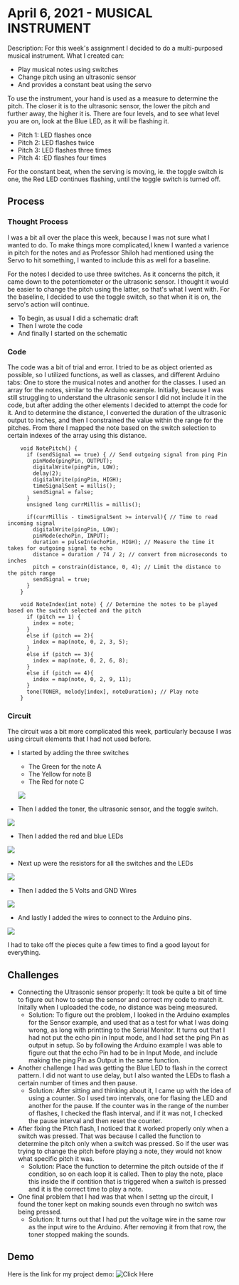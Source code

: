 # April 6, 2021 - MUSICAL INSTRUMENT

Description:
For this week's assignment I decided to do a multi-purposed musical instrument. What I created can:
 - Play musical notes using switches 
 - Change pitch using an ultrasonic sensor
 - And provides a constant beat using the servo

To use the instrument, your hand is used as a measure to determine the pitch. The closer it is to the ultrasonic sensor, the lower the pitch and further away, the higher it is. There are four levels, and to see what level you are on, look at the Blue LED, as it will be flashing it. 
 - Pitch 1: LED flashes once
 - Pitch 2: LED flashes twice
 - Pitch 3: LED flashes three times
 - Pitch 4: :ED flashes four times

For the constant beat, when the serving is moving, ie. the toggle switch is one, the Red LED continues flashing, until the toggle switch is turned off.
## Process

### Thought Process
I was a bit all over the place this week, because I was not sure what I wanted to do. To make things more complicated,I knew I wanted a varience in pitch for the 
notes and as Professor Shiloh had mentioned using the Servo to hit something, I wanted to include this as well for a baseline.

For the notes I decided to use three switches. As it concerns the pitch, it came down to the potentiometer or the ultrasonic sensor. I thought it would be easier
to change the pitch using the latter, so that's what I went with. For the baseline, I decided to use the toggle switch, so that when it is on, the servo's action
will continue. 

- To begin, as usual I did a schematic draft
- Then I wrote the code
- And finally I started on the schematic


### Code
The code was a bit of trial and error. I tried to be as object oriented as possible, so I utilized functions, as well as classes, and different Arduino tabs: One
to store the musical notes and another for the classes.
I used an array for the notes, similar to the Arduino example. Initially, because I was still struggling to understand the ultrasonic sensor I did not include it in the code, but after adding the other elements I decided to attempt the code for it. And to determine the distance, I converted the duration of the ultrasonic output to inches, and then I constrained the value within the range for the pitches. From there I mapped the note based on the switch selection to certain indexes of the array using this distance.

````
    void NotePitch() {
      if (sendSignal == true) { // Send outgoing signal from ping Pin
        pinMode(pingPin, OUTPUT);
        digitalWrite(pingPin, LOW);
        delay(2);
        digitalWrite(pingPin, HIGH);
        timeSignalSent = millis();
        sendSignal = false;
      }
      unsigned long currMillis = millis();

      if(currMillis - timeSignalSent >= interval){ // Time to read incoming signal
        digitalWrite(pingPin, LOW);
        pinMode(echoPin, INPUT);
        duration = pulseIn(echoPin, HIGH); // Measure the time it takes for outgoing signal to echo
        distance = duration / 74 / 2; // convert from microseconds to inches
        pitch = constrain(distance, 0, 4); // Limit the distance to the pitch range
        sendSignal = true;
      }
    }    
    
    void NoteIndex(int note) { // Determine the notes to be played based on the switch selected and the pitch 
      if (pitch == 1) {
        index = note;
      }
      else if (pitch == 2){
        index = map(note, 0, 2, 3, 5); 
      }
      else if (pitch == 3){
        index = map(note, 0, 2, 6, 8);
      }
      else if (pitch == 4){
        index = map(note, 0, 2, 9, 11);
      }
      tone(TONER, melody[index], noteDuration); // Play note
    }
````
### Circuit
The circuit was a bit more complicated this week, particularly because I was using circuit elements that I had not used before. 
 - I started by adding the three switches
    - The Green for the note A
    - The Yellow for note B
    - The Red for note C
   
   ![](images/switches.jpg)
   
- Then I added the toner, the ultrasonic sensor, and the toggle switch.

![](images/circuit1.jpg)

- Then I added the red and blue LEDs

![](images/circuit2.jpg)

- Next up were the resistors for all the switches and the LEDs

![](images/resistors.jpg)

- Then I added the 5 Volts and GND Wires

![](images/wires1.jpg)

- And lastly I added the wires to connect to the Arduino pins.

![](images/wires2.jpg)

I had to take off the pieces quite a few times to find a good layout for everything.


## Challenges
 - Connecting the Ultrasonic sensor properly: It took be quite a bit of time to figure out how to setup the sensor and correct my code to match it. Initally when
 I uploaded the code, no distance was being measured. 
    - Solution: To figure out the problem, I looked in the Arduino examples for the Sensor example, and used that as a test for what I was doing wrong, as long with printting to the Serial Monitor. It turns out that I had not put the echo pin in Input mode, and I had set the ping Pin as output in setup. So by following the Arduino example I was able to figure out that the echo Pin had to be in Input Mode, and include making the ping Pin as Output in the same function. 
 - Another challenge I had was getting the Blue LED to flash in the correct pattern. I did not want to use delay, but I also wanted the LEDs to flash a certain number of times and then pause.
    - Solution: After sitting and thinking about it, I came up with the idea of using a counter. So I used two intervals, one for flasing the LED and another for the pause. If the counter was in the range of the number of flashes, I checked the flash interval, and if it was not, I checked the pause interval and then reset the counter.
 - After fixing the Pitch flash, I noticed that it worked properly only when a switch was pressed. That was because I called the function to determine the pitch only when a switch was pressed. So if the user was trying to change the pitch before playing a note, they would not know what specific pitch it was. 
   - Solution: Place the function to determine the  pitch outside of the if condition, so on each loop it is called. Then to play the note, place this inside the if contition that is triggered when a switch is pressed and it is the correct time to play a note.
 - One final problem that I had was that when I settng up the circuit, I found the toner kept on making sounds even through no switch was being pressed.
   - Solution: It turns out that I had put the voltage wire in the same row as the input wire to the Arduino. After removing it from that row, the toner stopped making the sounds. 


## Demo
Here is the link for my project demo: ![Click Here](https://youtu.be/F9fqU8s1q_M)
